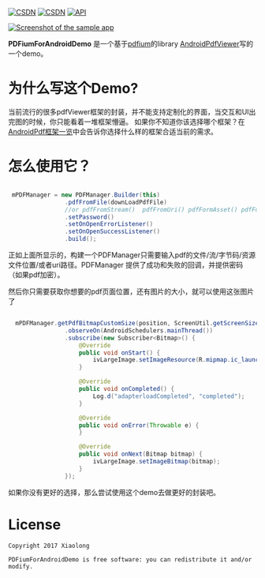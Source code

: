 [![CSDN](https://img.shields.io/badge/CSDN-@xiaolongonly-blue.svg?style=flat)](http://blog.csdn.net/guoxiaolongonly)
[![CSDN](https://img.shields.io/badge/PersonBlog-@xiaolongonly-blue.svg?style=flat)](http://xiaolongonly.cn/)
[![API](https://img.shields.io/badge/API-16%2B-green.svg?style=flat)](https://android-arsenal.com/api?level=16)


[![Screenshot of the sample app](https://github.com/xiaolongonly/PDFiumForAndroidDemo/blob/master/lucky.gif)](http://pre.im/b2h0)

**PDFiumForAndroidDemo** 是一个基于[pdfium](https://pdfium.googlesource.com/pdfium/)的library [AndroidPdfViewer](https://github.com/barteksc/AndroidPdfViewer)写的一个demo。

# 为什么写这个Demo?

当前流行的很多pdfViewer框架的封装，并不能支持定制化的界面，当交互和UI出完图的时候，你只能看着一堆框架懵逼。
如果你不知道你该选择哪个框架？在[AndroidPdf框架一览](http://blog.csdn.net/guoxiaolongonly/article/details/76992138)中会告诉你选择什么样的框架合适当前的需求。

# 怎么使用它？


```java

 mPDFManager = new PDFManager.Builder(this)
                .pdfFromFile(downLoadPdfFile)
				//or pdfFromStream()  pdfFromUri() pdfFormAsset() pdfFormByte()
				.setPassword()
                .setOnOpenErrorListener()
                .setOnOpenSuccessListener()
                .build();

```

正如上面所显示的，构建一个PDFManager只需要输入pdf的文件/流/字节码/资源文件位置/或者uri路径。PDFManager 提供了成功和失败的回调，并提供密码（如果pdf加密）。

然后你只需要获取你想要的pdf页面位置，还有图片的大小，就可以使用这张图片了

```java

  mPDFManager.getPdfBitmapCustomSize(position, ScreenUtil.getScreenSize(context)[0] * 7 / 8)
                .observeOn(AndroidSchedulers.mainThread())
                .subscribe(new Subscriber<Bitmap>() {
                    @Override
                    public void onStart() {
                        ivLargeImage.setImageResource(R.mipmap.ic_launcher);
                    }

                    @Override
                    public void onCompleted() {
                        Log.d("adapterloadCompleted", "completed");
                    }

                    @Override
                    public void onError(Throwable e) {
                    }

                    @Override
                    public void onNext(Bitmap bitmap) {
                        ivLargeImage.setImageBitmap(bitmap);
                    }
                });

```

如果你没有更好的选择，那么尝试使用这个demo去做更好的封装吧。



# License

```
Copyright 2017 Xiaolong 

PDFiumForAndroidDemo is free software: you can redistribute it and/or modify.

```
